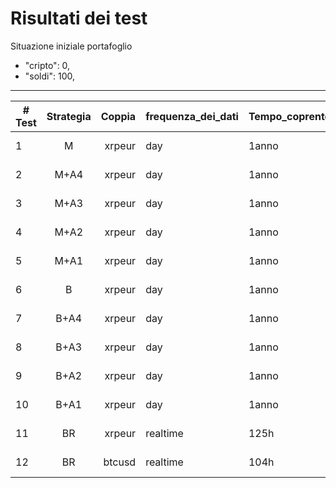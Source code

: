 # Risultati dei test

Situazione iniziale portafoglio

- "cripto": 0,
- "soldi": 100,

---

| # Test | Strategia | Coppia | frequenza_dei_dati | Tempo_coprente | Delta Euro |
| ------ | :-------: | -----: | ------------------ | -------------- | ---------- |
| 1      |     M     | xrpeur | day                | 1anno          | +30 EUR    |
| 2      |   M+A4    | xrpeur | day                | 1anno          | +30 EUR    |
| 3      |   M+A3    | xrpeur | day                | 1anno          | +30 EUR    |
| 4      |   M+A2    | xrpeur | day                | 1anno          | +24 EUR    |
| 5      |   M+A1    | xrpeur | day                | 1anno          | +1 EUR     |
| 6      |     B     | xrpeur | day                | 1anno          | +19 EUR    |
| 7      |   B+A4    | xrpeur | day                | 1anno          | +19 EUR    |
| 8      |   B+A3    | xrpeur | day                | 1anno          | +19 EUR    |
| 9      |   B+A2    | xrpeur | day                | 1anno          | +27 EUR    |
| 10     |   B+A1    | xrpeur | day                | 1anno          | +27 EUR    |
| 11     |    BR     | xrpeur | realtime           | 125h           | -4.12 EUR  |
| 12     |    BR     | btcusd | realtime           | 104h           | -8.73 USD  |
